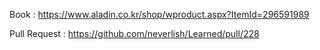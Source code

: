 Book : https://www.aladin.co.kr/shop/wproduct.aspx?ItemId=296591989

Pull Request : https://github.com/neverlish/Learned/pull/228